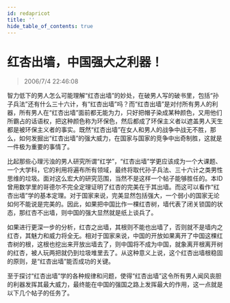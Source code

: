 ```yaml
---
id: redapricot
title: ''
hide_table_of_contents: true
---
```


# 红杏出墙，中国强大之利器！

> 2006/7/4 22:46:08

智力低下的男人怎么可能理解“红杏出墙”的妙处，在破男人写的破书里，包括“孙子兵法”还有什么三十六计，有“红杏出墙”吗？而“红杏出墙”是对付所有男人的利器，所有男人在“红杏出墙”面前都无能为力，只好把帽子染成某种颜色，又用他们所霸占的话语权，把这种颜色称为环保色，然后都成了环保主义者以遮盖男人天生都是被环保主义者的事实。既然“红杏出墙”在女人和男人的战争中战无不胜，那么，如何发掘出“红杏出墙”的强大威力，在国家与国家的竞争中出奇制胜，这就是一件极为重要的事情了。

比起那些心理污浊的男人研究所谓“红学”，“红杏出墙”学更应该成为一个大课题、一个大学科，它的利用将遍布所有领域，最终将取代孙子兵法、三十六计之类男性思维的垃圾。面对这么宏大的研究范围，当然不是这样一个帖子能够胜任的。本ID曾用数学里的哥德尔不完全定理证明了红杏的完美在于其出墙。而这可以看作“红杏出墙”学的基本定理。对于国家来说，完美显然包括强大，一个弱小的国家无论如何不能说是完美的。因此，如果把中国比作一棵红杏树，墙代表了闭关锁国的状态，那红杏不出墙，则中国的强大显然就是纸上谈兵了。
 
如果进行更深一步的分析，红杏之出墙，其根则不能也出墙了，否则就不是墙内之红杏，其魅力和威力将全无。相对于国家来说，中国的开放如果离开了中国这棵红杏树的根，这根也挖出来开放出墙去了，则中国将不成为中国，就象离开根离开树的红杏，被人玩两把就仍到垃圾堆里去了。从这种意义上说，这个红杏出墙根稳固的原则，是“红杏出墙”能否成功的关键。
 
至于探讨“红杏出墙”学的各种规律和问题，使得“红杏出墙”这令所有男人闻风丧胆的利器发挥其最大威力，最终能在中国的强国之路上发挥最大的作用，这一点就是以下几个帖子的任务了。